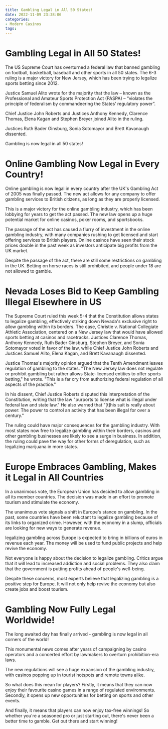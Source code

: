 ```yaml
---
title: Gambling Legal in All 50 States!
date: 2022-11-09 23:38:06
categories:
- Modern Casinos
tags:
---
```



#  Gambling Legal in All 50 States!

The US Supreme Court has overturned a federal law that banned gambling on football, basketball, baseball and other sports in all 50 states. The 6-3 ruling is a major victory for New Jersey, which has been trying to legalize sports betting since 2012.

Justice Samuel Alito wrote for the majority that the law – known as the Professional and Amateur Sports Protection Act (PASPA) – “violates the principle of federalism by commandeering the States’ regulatory power”.

Chief Justice John Roberts and Justices Anthony Kennedy, Clarence Thomas, Elena Kagan and Stephen Breyer joined Alito in the ruling.

Justices Ruth Bader Ginsburg, Sonia Sotomayor and Brett Kavanaugh dissented.

Gambling is now legal in all 50 states!

#  Online Gambling Now Legal in Every Country!

Online gambling is now legal in every country after the UK's Gambling Act of 2005 was finally passed. The new act allows for any company to offer gambling services to British citizens, as long as they are properly licensed.

This is a major victory for the online gambling industry, which has been lobbying for years to get the act passed. The new law opens up a huge potential market for online casinos, poker rooms, and sportsbooks.

The passage of the act has caused a flurry of investment in the online gambling industry, with many companies rushing to get licensed and start offering services to British players. Online casinos have seen their stock prices double in the past week as investors anticipate big profits from the UK market.

Despite the passage of the act, there are still some restrictions on gambling in the UK. Betting on horse races is still prohibited, and people under 18 are not allowed to gamble.

#  Nevada Loses Bid to Keep Gambling Illegal Elsewhere in US

The Supreme Court ruled this week 5-4 that the Constitution allows states to legalize gambling, effectively striking down Nevada's exclusive right to allow gambling within its borders. The case, Christie v. National Collegiate Athletic Association, centered on a New Jersey law that would have allowed sports betting at casinos and racetracks. Justices Clarence Thomas, Anthony Kennedy, Ruth Bader Ginsburg, Stephen Breyer, and Sonia Sotomayor voted in favor of the law, while Chief Justice John Roberts and Justices Samuel Alito, Elena Kagan, and Brett Kavanaugh dissented.

Justice Thomas's majority opinion argued that the Tenth Amendment leaves regulation of gambling to the states. "The New Jersey law does not regulate or prohibit gambling but rather allows State-licensed entities to offer sports betting," he wrote. "This is a far cry from authorizing federal regulation of all aspects of the practice."

In his dissent, Chief Justice Roberts disputed this interpretation of the Constitution, writing that the law "purports to license what is illegal under federal law and state law." He also warned that "[t]his suit is really about power: The power to control an activity that has been illegal for over a century."

The ruling could have major consequences for the gambling industry. With most states now free to legalize gambling within their borders, casinos and other gambling businesses are likely to see a surge in business. In addition, the ruling could pave the way for other forms of deregulation, such as legalizing marijuana in more states.

#  Europe Embraces Gambling, Makes it Legal in All Countries

In a unanimous vote, the European Union has decided to allow gambling in all its member countries. The decision was made in an effort to promote tourism and stimulate the economy.

The unanimous vote signals a shift in Europe's stance on gambling. In the past, some countries have been reluctant to legalize gambling because of its links to organized crime. However, with the economy in a slump, officials are looking for new ways to generate revenue.

 legalizing gambling across Europe is expected to bring in billions of euros in revenue each year. The money will be used to fund public projects and help revive the economy.

Not everyone is happy about the decision to legalize gambling. Critics argue that it will lead to increased addiction and social problems. They also claim that the government is putting profits ahead of people's well-being.

Despite these concerns, most experts believe that legalizing gambling is a positive step for Europe. It will not only help revive the economy but also create jobs and boost tourism.

#  Gambling Now Fully Legal Worldwide!

The long awaited day has finally arrived - gambling is now legal in all corners of the world!

This monumental news comes after years of campaigning by casino operators and a concerted effort by lawmakers to overturn prohibition-era laws.

The new regulations will see a huge expansion of the gambling industry, with casinos popping up in tourist hotspots and remote towns alike.

So what does this mean for players? Firstly, it means that they can now enjoy their favourite casino games in a range of regulated environments. Secondly, it opens up new opportunities for betting on sports and other events.

And finally, it means that players can now enjoy tax-free winnings! So whether you're a seasoned pro or just starting out, there's never been a better time to gamble. Get out there and start winning!